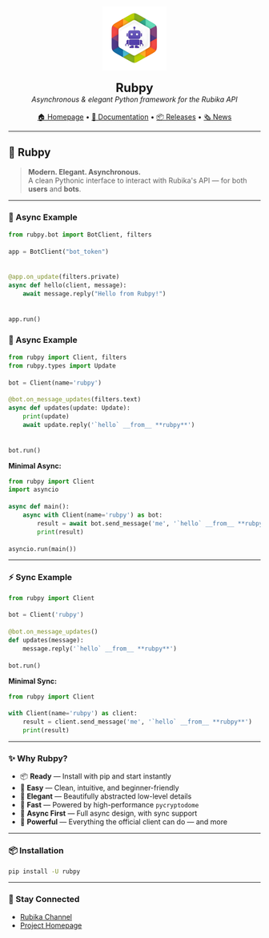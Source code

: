<p align="center">
  <a href="https://github.com/shayanheidari01/rubika">
    <img src="https://raw.githubusercontent.com/shayanheidari01/rubika/master/icon.png" width="128" alt="Rubpy Logo" />
  </a>
  <br><br>
  <strong><font size="+2">Rubpy</font></strong><br>
  <em>Asynchronous & elegant Python framework for the Rubika API</em>
  <br><br>
  <a href="https://github.com/shayanheidari01/rubika">🏠 Homepage</a> •
  <a href="https://rubpy.shayan-heidari.ir/">📘 Documentation</a> •
  <a href="https://pypi.org/project/rubpy/#history">📦 Releases</a> •
  <a href="https://rubika.ir/rubikapy">🗞 News</a>
</p>

---

## 🌟 Rubpy

> **Modern. Elegant. Asynchronous.**  
> A clean Pythonic interface to interact with Rubika's API — for both **users** and **bots**.

---

### 🚀 Async Example
```python
from rubpy.bot import BotClient, filters

app = BotClient("bot_token")


@app.on_update(filters.private)
async def hello(client, message):
    await message.reply("Hello from Rubpy!")


app.run()
```

### 🚀 Async Example
```python
from rubpy import Client, filters
from rubpy.types import Update

bot = Client(name='rubpy')

@bot.on_message_updates(filters.text)
async def updates(update: Update):
    print(update)
    await update.reply('`hello` __from__ **rubpy**')
  

bot.run()
```

**Minimal Async:**
```python
from rubpy import Client
import asyncio

async def main():
    async with Client(name='rubpy') as bot:
        result = await bot.send_message('me', '`hello` __from__ **rubpy**')
        print(result)

asyncio.run(main())
```

---

### ⚡ Sync Example
```python
from rubpy import Client

bot = Client('rubpy')

@bot.on_message_updates()
def updates(message):
    message.reply('`hello` __from__ **rubpy**')

bot.run()
```

**Minimal Sync:**
```python
from rubpy import Client

with Client(name='rubpy') as client:
    result = client.send_message('me', '`hello` __from__ **rubpy**')
    print(result)
```

---

### ✨ Why Rubpy?

- 📦 **Ready** — Install with pip and start instantly
- 🧠 **Easy** — Clean, intuitive, and beginner-friendly
- 💅 **Elegant** — Beautifully abstracted low-level details
- 🚀 **Fast** — Powered by high-performance `pycryptodome`
- 🔁 **Async First** — Full async design, with sync support
- 💪 **Powerful** — Everything the official client can do — and more

---

### 📦 Installation

```bash
pip install -U rubpy
```

---

### 📣 Stay Connected

- [Rubika Channel](https://rubika.ir/rubikapy)
- [Project Homepage](https://github.com/shayanheidari01/rubika)
